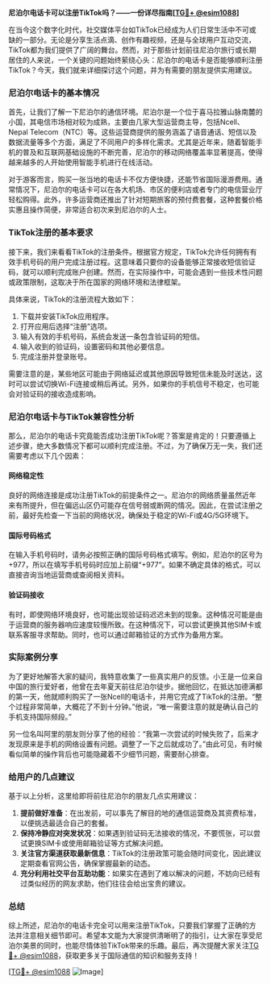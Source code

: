 **尼泊尔电话卡可以注册TikTok吗？——一份详尽指南[[TG💪+ @esim1088](https://t.me/s/esim1088)]**

在当今这个数字化时代，社交媒体平台如TikTok已经成为人们日常生活中不可或缺的一部分。无论是分享生活点滴、创作有趣视频，还是与全球用户互动交流，TikTok都为我们提供了广阔的舞台。然而，对于那些计划前往尼泊尔旅行或长期居住的人来说，一个关键的问题始终萦绕心头：尼泊尔的电话卡是否能够顺利注册TikTok？今天，我们就来详细探讨这个问题，并为有需要的朋友提供实用建议。

### 尼泊尔电话卡的基本情况

首先，让我们了解一下尼泊尔的通信环境。尼泊尔是一个位于喜马拉雅山脉南麓的小国，其电信市场相对较为成熟，主要由几家大型运营商主导，包括Ncell、Nepal Telecom（NTC）等。这些运营商提供的服务涵盖了语音通话、短信以及数据流量等多个方面，满足了不同用户的多样化需求。尤其是近年来，随着智能手机的普及和互联网基础设施的不断完善，尼泊尔的移动网络覆盖率显著提高，使得越来越多的人开始使用智能手机进行在线活动。

对于游客而言，购买一张当地的电话卡不仅方便快捷，还能节省国际漫游费用。通常情况下，尼泊尔的电话卡可以在各大机场、市区的便利店或者专门的电信营业厅轻松购得。此外，许多运营商还推出了针对短期旅客的预付费套餐，这种套餐价格实惠且操作简便，非常适合初次来到尼泊尔的人士。

### TikTok注册的基本要求

接下来，我们来看看TikTok的注册条件。根据官方规定，TikTok允许任何拥有有效手机号码的用户完成注册过程。这意味着只要你的设备能够正常接收短信验证码，就可以顺利完成账户创建。然而，在实际操作中，可能会遇到一些技术性问题或政策限制，这取决于所在国家的网络环境和法律框架。

具体来说，TikTok的注册流程大致如下：
1. 下载并安装TikTok应用程序。
2. 打开应用后选择“注册”选项。
3. 输入有效的手机号码，系统会发送一条包含验证码的短信。
4. 输入收到的验证码，设置密码和其他必要信息。
5. 完成注册并登录账号。

需要注意的是，某些地区可能由于网络延迟或其他原因导致短信未能及时送达，这时可以尝试切换Wi-Fi连接或稍后再试。另外，如果你的手机信号不稳定，也可能会对验证码的接收造成影响。

### 尼泊尔电话卡与TikTok兼容性分析

那么，尼泊尔的电话卡究竟能否成功注册TikTok呢？答案是肯定的！只要遵循上述步骤，绝大多数情况下都可以顺利完成注册。不过，为了确保万无一失，我们还需要考虑以下几个因素：

#### 网络稳定性
良好的网络连接是成功注册TikTok的前提条件之一。尼泊尔的网络质量虽然近年来有所提升，但在偏远山区仍可能存在信号弱或断网的情况。因此，在尝试注册之前，最好先检查一下当前的网络状况，确保处于稳定的Wi-Fi或4G/5G环境下。

#### 国际号码格式
在输入手机号码时，请务必按照正确的国际号码格式填写。例如，尼泊尔的区号为+977，所以在填写手机号码时应加上前缀“+977”。如果不确定具体的格式，可以直接咨询当地运营商或查阅相关资料。

#### 验证码接收
有时，即使网络环境良好，也可能出现验证码迟迟未到的现象。这种情况可能是由于运营商的服务器响应速度较慢所致。在这种情况下，可以尝试更换其他SIM卡或联系客服寻求帮助。同时，也可以通过邮箱验证的方式作为备用方案。

### 实际案例分享

为了更好地解答大家的疑问，我特意收集了一些真实用户的反馈。小王是一位来自中国的旅行爱好者，他曾在去年夏天前往尼泊尔徒步。据他回忆，在抵达加德满都的第一天，他就顺利购买了一张Ncell的电话卡，并用它完成了TikTok的注册。“整个过程非常简单，大概花了不到十分钟。”他说，“唯一需要注意的就是确认自己的手机支持国际频段。”

另一位名叫阿里的朋友则分享了他的经验：“我第一次尝试的时候失败了，后来才发现原来是手机的网络设置有问题。调整了一下之后就成功了。”由此可见，有时候看似简单的操作背后也可能隐藏着不少细节问题，需要耐心排查。

### 给用户的几点建议

基于以上分析，这里给即将前往尼泊尔的朋友几点实用建议：

1. **提前做好准备**：在出发前，可以事先了解目的地的通信运营商及其资费标准，以便挑选最适合自己的套餐。
2. **保持冷静应对突发状况**：如果遇到验证码无法接收的情况，不要慌张，可以尝试更换SIM卡或使用邮箱验证等方式解决问题。
3. **关注官方渠道获取最新信息**：TikTok的注册政策可能会随时间变化，因此建议定期查看官网公告，确保掌握最新的动态。
4. **充分利用社交平台互助功能**：如果实在遇到了难以解决的问题，不妨向已经有过类似经历的网友求助，他们往往会给出宝贵的建议。

### 总结

综上所述，尼泊尔的电话卡完全可以用来注册TikTok，只要我们掌握了正确的方法并注意相关细节即可。希望本文能为大家提供清晰明了的指引，让大家在享受尼泊尔美景的同时，也能尽情体验TikTok带来的乐趣。最后，再次提醒大家关注[TG💪+ @esim1088](https://t.me/s/esim1088)，获取更多关于国际通信的知识和服务支持！

[[TG💪+ @esim1088](https://t.me/s/esim1088) ![Image](https://i.postimg.cc/4NQfJmqS/Snipaste-2025-05-13-00-14-12.png)]
